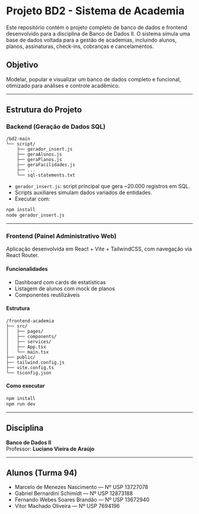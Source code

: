 
# Projeto BD2 - Sistema de Academia

Este repositório contém o projeto completo de banco de dados e frontend desenvolvido para a disciplina de Banco de Dados II. O sistema simula uma base de dados voltada para a gestão de academias, incluindo alunos, planos, assinaturas, check-ins, cobranças e cancelamentos.

## Objetivo

Modelar, popular e visualizar um banco de dados completo e funcional, otimizado para análises e controle acadêmico.

---

## Estrutura do Projeto

### Backend (Geração de Dados SQL)

```
/bd2-main
└── script/
    ├── gerador_insert.js
    ├── geraAlunos.js
    ├── geraPlanos.js
    ├── geraFacilidades.js
    ├── ...
    └── sql-statements.txt
```

- `gerador_insert.js`: script principal que gera ~20.000 registros em SQL.
- Scripts auxiliares simulam dados variados de entidades.
- Executar com:
```bash
npm install
node gerador_insert.js
```

---

### Frontend (Painel Administrativo Web)

Aplicação desenvolvida em React + Vite + TailwindCSS, com navegação via React Router.

#### Funcionalidades
- Dashboard com cards de estatísticas
- Listagem de alunos com mock de planos
- Componentes reutilizáveis

#### Estrutura

```
/frontend-academia
├── src/
│   ├── pages/
│   ├── components/
│   ├── services/
│   ├── App.tsx
│   └── main.tsx
├── public/
├── tailwind.config.js
├── vite.config.ts
└── tsconfig.json
```

#### Como executar

```bash
npm install
npm run dev
```

---

## Disciplina

**Banco de Dados II**  
Professor: **Luciano Vieira de Araújo**

---

## Alunos (Turma 94)

- Marcelo de Menezes Nascimento — Nº USP 13727078  
- Gabriel Bernardini Schimidt — Nº USP 12873188  
- Fernando Webes Soares Brandão — Nº USP 13672940  
- Vitor Machado Oliveira — Nº USP 7694196  
